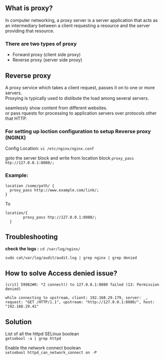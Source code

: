 ## What is proxy?

In computer networking, a proxy server is a server application that acts as an intermediary between a client requesting a resource and the server providing that resource.  

### There are two types of proxy

- Forward proxy (client side proxy)
- Reverse proxy (server side proxy)

## Reverse proxy 

A proxy service which takes a client request, passes it on to one or more servers.  
Proxying is typically used to distibute the load among several servers.  

seamlessly show content from different websites.  
or pass rquests for processing to application servers over protocols other that HTTP.  


### For setting up loction configuration to setup Reverse proxy (NGINX)


Config Location: ```vi /etc/nginx/nginx.conf```  

goto the server block and write from location block ``` proxy_pass htp://127.0.0.1:8080/; ```  

### Example:

```
location /some/path/ {
  proxy_pass http://www.example.com/link/;
}

```
To  

```
location/{
        proxy_pass htp://127.0.0.1:8080/;
  }

```

## Troubleshooting

__check the logs :__ ```cd /var/log/nginx/ ```  

```sudo cat/var/log/audit/audit.log | grep nginx | grep denied```  

## How to solve Access denied issue?  

```
[crit] 59982#0: *2 connect() to 127.0.0.1:8080 failed (13: Permission denied)

while connecting to upstream, client: 192.168.29.179, server: _, request: "GET /HTTP/1.1", upstream: "http://127.0.0.1:8080/", host: "192.168.29.41"

```

## Solution

List of all the httpd SELinux boolean  
```getsebool -a | grep httpd```  

Enable the network connect boolean  
```setsebool httpd_can_network_connect on -P```  

